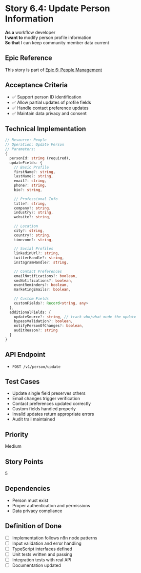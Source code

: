 # Story 6.4: Update Person Information

**As a** workflow developer  
**I want to** modify person profile information  
**So that** I can keep community member data current

## Epic Reference
This story is part of [Epic 6: People Management](./epic.md)

## Acceptance Criteria
- ✅ Support person ID identification
- ✅ Allow partial updates of profile fields
- ✅ Handle contact preference updates
- ✅ Maintain data privacy and consent

## Technical Implementation
```typescript
// Resource: People
// Operation: Update Person
// Parameters:
{
  personId: string (required),
  updateFields: {
    // Basic Profile
    firstName?: string,
    lastName?: string,
    email?: string,
    phone?: string,
    bio?: string,
    
    // Professional Info
    title?: string,
    company?: string,
    industry?: string,
    website?: string,
    
    // Location
    city?: string,
    country?: string,
    timezone?: string,
    
    // Social Profiles
    linkedinUrl?: string,
    twitterHandle?: string,
    instagramHandle?: string,
    
    // Contact Preferences
    emailNotifications?: boolean,
    smsNotifications?: boolean,
    eventReminders?: boolean,
    marketingEmails?: boolean,
    
    // Custom Fields
    customFields?: Record<string, any>
  },
  additionalFields: {
    updateSource?: string, // track who/what made the update
    bypassValidation?: boolean,
    notifyPersonOfChanges?: boolean,
    auditReason?: string
  }
}
```

## API Endpoint
- `POST /v1/person/update`

## Test Cases
- Update single field preserves others
- Email changes trigger verification
- Contact preferences updated correctly
- Custom fields handled properly
- Invalid updates return appropriate errors
- Audit trail maintained

## Priority
Medium

## Story Points
5

## Dependencies
- Person must exist
- Proper authentication and permissions
- Data privacy compliance

## Definition of Done
- [ ] Implementation follows n8n node patterns
- [ ] Input validation and error handling
- [ ] TypeScript interfaces defined
- [ ] Unit tests written and passing
- [ ] Integration tests with real API
- [ ] Documentation updated

